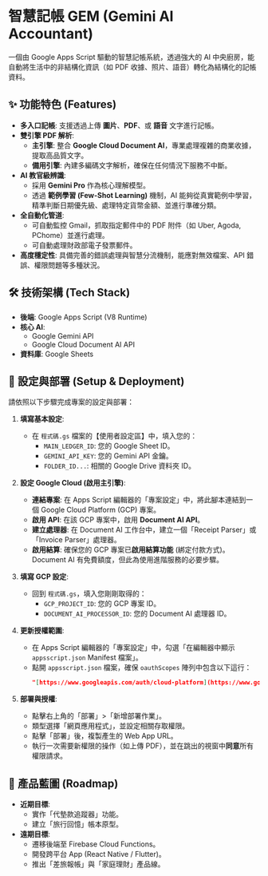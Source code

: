 # 智慧記帳 GEM (Gemini AI Accountant)

一個由 Google Apps Script 驅動的智慧記帳系統，透過強大的 AI 中央廚房，能自動將生活中的非結構化資訊（如 PDF 收據、照片、語音）轉化為結構化的記帳資料。

## ✨ 功能特色 (Features)

* **多入口記帳**: 支援透過上傳 **圖片**、**PDF**、或 **語音** 文字進行記帳。
* **雙引擎 PDF 解析**:
    * **主引擎**: 整合 **Google Cloud Document AI**，專業處理複雜的商業收據，提取高品質文字。
    * **備用引擎**: 內建多編碼文字解析，確保在任何情況下服務不中斷。
* **AI 教官級辨識**:
    * 採用 **Gemini Pro** 作為核心理解模型。
    * 透過 **範例學習 (Few-Shot Learning)** 機制，AI 能夠從真實範例中學習，精準判斷日期優先級、處理特定貨幣金額、並進行準確分類。
* **全自動化管道**:
    * 可自動監控 Gmail，抓取指定郵件中的 PDF 附件（如 Uber, Agoda, PChome）並進行處理。
    * 可自動處理財政部電子發票郵件。
* **高度穩定性**: 具備完善的錯誤處理與智慧分流機制，能應對無效檔案、API 錯誤、權限問題等多種狀況。

## 🛠️ 技術架構 (Tech Stack)

* **後端**: Google Apps Script (V8 Runtime)
* **核心 AI**:
    * Google Gemini API
    * Google Cloud Document AI API
* **資料庫**: Google Sheets

## 🚀 設定與部署 (Setup & Deployment)

請依照以下步驟完成專案的設定與部署：

1.  **填寫基本設定**:
    * 在 `程式碼.gs` 檔案的【使用者設定區】中，填入您的：
        * `MAIN_LEDGER_ID`: 您的 Google Sheet ID。
        * `GEMINI_API_KEY`: 您的 Gemini API 金鑰。
        * `FOLDER_ID...`: 相關的 Google Drive 資料夾 ID。

2.  **設定 Google Cloud (啟用主引擎)**:
    * **連結專案**: 在 Apps Script 編輯器的「專案設定」中，將此腳本連結到一個 Google Cloud Platform (GCP) 專案。
    * **啟用 API**: 在該 GCP 專案中，啟用 **Document AI API**。
    * **建立處理器**: 在 Document AI 工作台中，建立一個「Receipt Parser」或「Invoice Parser」處理器。
    * **啟用結算**: 確保您的 GCP 專案已**啟用結算功能** (綁定付款方式)。Document AI 有免費額度，但此為使用進階服務的必要步驟。

3.  **填寫 GCP 設定**:
    * 回到 `程式碼.gs`，填入您剛剛取得的：
        * `GCP_PROJECT_ID`: 您的 GCP 專案 ID。
        * `DOCUMENT_AI_PROCESSOR_ID`: 您的 Document AI 處理器 ID。

4.  **更新授權範圍**:
    * 在 Apps Script 編輯器的「專案設定」中，勾選「在編輯器中顯示 `appsscript.json` Manifest 檔案」。
    * 點開 `appsscript.json` 檔案，確保 `oauthScopes` 陣列中包含以下這行：
        ```json
        "[https://www.googleapis.com/auth/cloud-platform](https://www.googleapis.com/auth/cloud-platform)"
        ```

5.  **部署與授權**:
    * 點擊右上角的「部署」>「新增部署作業」。
    * 類型選擇「網頁應用程式」，並設定相關存取權限。
    * 點擊「部署」後，複製產生的 Web App URL。
    * 執行一次需要新權限的操作（如上傳 PDF），並在跳出的視窗中**同意**所有權限請求。

## 📝 產品藍圖 (Roadmap)

* **近期目標**:
    * 實作「代墊款追蹤器」功能。
    * 建立「旅行回憶」帳本原型。
* **遠期目標**:
    * 遷移後端至 Firebase Cloud Functions。
    * 開發跨平台 App (React Native / Flutter)。
    * 推出「差旅報帳」與「家庭理財」產品線。



